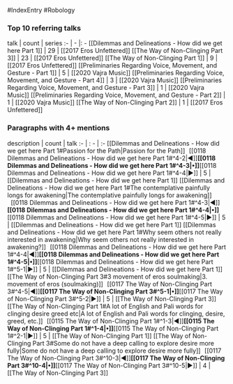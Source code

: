 #IndexEntry #Robology

### Top 10 referring talks
talk | count | series
:- | - |: -
[[Dilemmas and Delineations - How did we get here Part 1]] | 29 | [[2017 Eros Unfettered]]
[[The Way of Non-Clinging Part 3]] | 23 | [[2017 Eros Unfettered]]
[[The Way of Non-Clinging Part 1]] | 9 | [[2017 Eros Unfettered]]
[[Preliminaries Regarding Voice, Movement, and Gesture - Part 1]] | 5 | [[2020 Vajra Music]]
[[Preliminaries Regarding Voice, Movement, and Gesture - Part 4]] | 3 | [[2020 Vajra Music]]
[[Preliminaries Regarding Voice, Movement, and Gesture - Part 3]] | 1 | [[2020 Vajra Music]]
[[Preliminaries Regarding Voice, Movement, and Gesture - Part 2]] | 1 | [[2020 Vajra Music]]
[[The Way of Non-Clinging Part 2]] | 1 | [[2017 Eros Unfettered]]

### Paragraphs with 4+ mentions
description | count | talk
:- | : - | :-
[[Dilemmas and Delineations - How did we get here Part 1#Passion for the Path\|Passion for the Path]] &nbsp;&nbsp;[[0118 Dilemmas and Delineations - How did we get here Part 1#^4-2\|◀]]**[[0118 Dilemmas and Delineations - How did we get here Part 1#^4-3\|•]]**[[0118 Dilemmas and Delineations - How did we get here Part 1#^4-4\|▶]] | 5 | [[Dilemmas and Delineations - How did we get here Part 1]]
[[Dilemmas and Delineations - How did we get here Part 1#The contemplative painfully longs for awakening\|The contemplative painfully longs for awakening]] &nbsp;&nbsp;[[0118 Dilemmas and Delineations - How did we get here Part 1#^4-3\|◀]]**[[0118 Dilemmas and Delineations - How did we get here Part 1#^4-4\|•]]**[[0118 Dilemmas and Delineations - How did we get here Part 1#^4-5\|▶]] | 5 | [[Dilemmas and Delineations - How did we get here Part 1]]
[[Dilemmas and Delineations - How did we get here Part 1#Why seem others not really interested in awakening\|Why seem others not really interested in awakening?]] &nbsp;&nbsp;[[0118 Dilemmas and Delineations - How did we get here Part 1#^4-4\|◀]]**[[0118 Dilemmas and Delineations - How did we get here Part 1#^4-5\|•]]**[[0118 Dilemmas and Delineations - How did we get here Part 1#^5-1\|▶]] | 5 | [[Dilemmas and Delineations - How did we get here Part 1]]
[[The Way of Non-Clinging Part 3#3 movement of eros soulmaking\|3. movement of eros (soulmaking)]] &nbsp;&nbsp;[[0117 The Way of Non-Clinging Part 3#^4-5\|◀]]**[[0117 The Way of Non-Clinging Part 3#^5-1\|•]]**[[0117 The Way of Non-Clinging Part 3#^5-2\|▶]] | 5 | [[The Way of Non-Clinging Part 3]]
[[The Way of Non-Clinging Part 1#A lot of English and Pali words for clinging desire greed etc\|A lot of English and Pali words for clinging, desire, greed, etc.]] &nbsp;&nbsp;[[0115 The Way of Non-Clinging Part 1#^1-3\|◀]]**[[0115 The Way of Non-Clinging Part 1#^1-4\|•]]**[[0115 The Way of Non-Clinging Part 1#^2-1\|▶]] | 5 | [[The Way of Non-Clinging Part 1]]
[[The Way of Non-Clinging Part 3#Some do not have a deep calling to explore desire more fully\|Some do not have a deep calling to explore desire more fully]] &nbsp;&nbsp;[[0117 The Way of Non-Clinging Part 3#^10-3\|◀]]**[[0117 The Way of Non-Clinging Part 3#^10-4\|•]]**[[0117 The Way of Non-Clinging Part 3#^10-5\|▶]] | 4 | [[The Way of Non-Clinging Part 3]]

